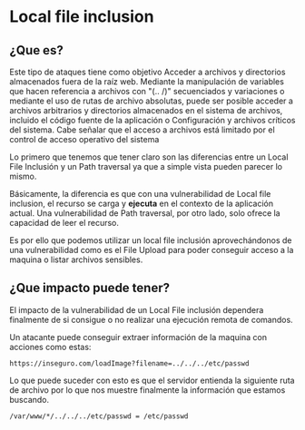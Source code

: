 # Local file inclusion

## ¿Que es?

Este tipo de ataques tiene como objetivo Acceder a archivos y directorios almacenados fuera de la raíz web. Mediante la manipulación de variables que hacen referencia a archivos con "(.. /)" secuenciados y  variaciones o mediante el uso de rutas de archivo absolutas, puede ser posible acceder a archivos arbitrarios y directorios almacenados en el sistema de archivos, incluido el código fuente de la aplicación o Configuración y archivos críticos del sistema. Cabe señalar que el acceso a archivos está limitado por el control de acceso operativo del sistema

Lo primero que tenemos que tener claro son las diferencias entre un Local File Inclusión y un Path traversal ya que a simple vista pueden parecer lo mismo.

Básicamente, la diferencia es que con una vulnerabilidad de Local file inclusion, el recurso se carga y **ejecuta** en el contexto de la aplicación actual. Una vulnerabilidad de Path traversal, por otro lado, solo ofrece la capacidad de leer el recurso.

Es por ello que podemos utilizar un local file inclusión aprovechándonos de una vulnerabilidad como es el File Upload para poder conseguir acceso a la maquina o listar archivos sensibles.

## ¿Que impacto puede tener?

El impacto de la vulnerabilidad de un Local File inclusión dependera finalmente de si consigue o no realizar una ejecución remota de comandos.

Un atacante puede conseguir extraer información de la maquina con acciones como estas:

```
https://inseguro.com/loadImage?filename=../../../etc/passwd
```

Lo que puede suceder con esto es que el servidor entienda la siguiente ruta de archivo por lo que nos muestre finalmente la información que estamos buscando.

```
/var/www/*/../../../etc/passwd = /etc/passwd
```

